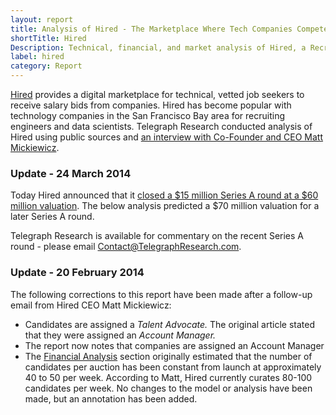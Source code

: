 ```yaml
---
layout: report
title: Analysis of Hired - The Marketplace Where Tech Companies Compete to Hire You
shortTitle: Hired
Description: Technical, financial, and market analysis of Hired, a Recruiting Startup in San Francisco.
label: hired
category: Report
---
```


[Hired](http://hired.com) provides a digital marketplace for technical, vetted job seekers to receive salary bids from companies. Hired has become popular with technology companies in the San Francisco Bay area for recruiting engineers and data scientists. Telegraph Research conducted analysis of Hired using public sources and [an interview with Co-Founder and CEO Matt Mickiewicz](/mickiewicz-interview/).

<div class="panel panel-success">
    <div class="panel-heading"><h3 class="panel-title no-margin">Update - 24 March 2014</h3></div>
    <div class="panel-body">
        <p>Today Hired announced that it <a href="http://techcrunch.com/2014/03/24/hired-raises-15m-series-a/">closed a $15 million Series A round at a $60 million valuation</a>. The below analysis predicted a $70 million valuation for a later Series A round.</p>
        <p>Telegraph Research is available for commentary on the recent Series A round - please email <a href="mailto:contact@telegraphresearch.com">Contact@TelegraphResearch.com</a>.</p>
    </div>
</div>



<div class="panel panel-info">
    <div class="panel-heading"><h3 class="panel-title no-margin">Update - 20 February 2014</h3></div>
    <div class="panel-body">
        The following corrections to this report have been made after a follow-up email from Hired CEO Matt Mickiewicz:
        <ul>
            <li> Candidates are assigned a <em>Talent Advocate.</em> The original article stated that they were assigned an <em>Account Manager.</em></li>
            <li> The report now notes that companies are assigned an Account Manager</li>
            <li>The <a href="#growth" class="to-growth">Financial Analysis</a> section originally estimated that the number of candidates per auction has been constant from launch at approximately 40 to 50 per week. According to Matt, Hired currently curates 80-100 candidates per week. No changes to the model or analysis have been made, but an annotation has been added.</li>
        </ul>
    </div>
</div>


